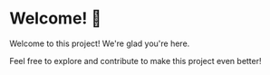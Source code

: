 # Welcome! 🎉

Welcome to this project! We're glad you're here.

Feel free to explore and contribute to make this project even better!